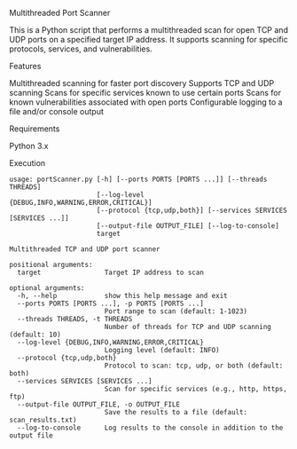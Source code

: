 Multithreaded Port Scanner

This is a Python script that performs a multithreaded scan for open TCP and UDP ports on a specified target IP address. It supports scanning for specific protocols, services, and vulnerabilities.


Features

Multithreaded scanning for faster port discovery
Supports TCP and UDP scanning
Scans for specific services known to use certain ports
Scans for known vulnerabilities associated with open ports
Configurable logging to a file and/or console output


Requirements

Python 3.x


Execution 

```
usage: portScanner.py [-h] [--ports PORTS [PORTS ...]] [--threads THREADS]
                      [--log-level {DEBUG,INFO,WARNING,ERROR,CRITICAL}]
                      [--protocol {tcp,udp,both}] [--services SERVICES [SERVICES ...]]
                      [--output-file OUTPUT_FILE] [--log-to-console]
                      target

Multithreaded TCP and UDP port scanner

positional arguments:
  target                Target IP address to scan

optional arguments:
  -h, --help            show this help message and exit
  --ports PORTS [PORTS ...], -p PORTS [PORTS ...]
                        Port range to scan (default: 1-1023)
  --threads THREADS, -t THREADS
                        Number of threads for TCP and UDP scanning (default: 10)
  --log-level {DEBUG,INFO,WARNING,ERROR,CRITICAL}
                        Logging level (default: INFO)
  --protocol {tcp,udp,both}
                        Protocol to scan: tcp, udp, or both (default: both)
  --services SERVICES [SERVICES ...]
                        Scan for specific services (e.g., http, https, ftp)
  --output-file OUTPUT_FILE, -o OUTPUT_FILE
                        Save the results to a file (default: scan_results.txt)
  --log-to-console      Log results to the console in addition to the output file
```
